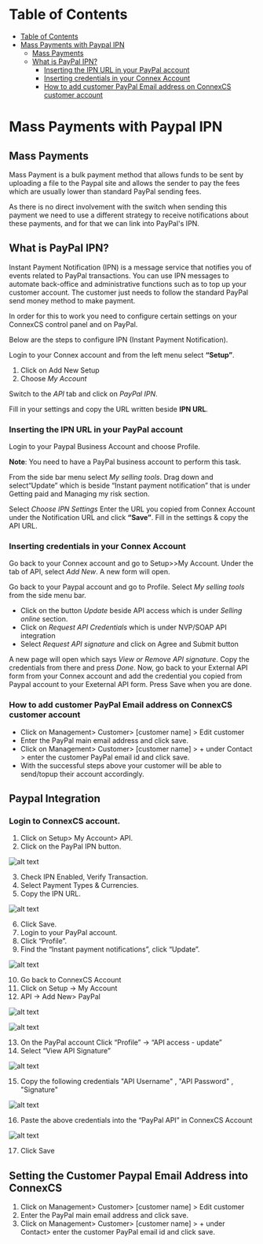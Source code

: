 # Table of Contents

* [Table of Contents](#table-of-contents)
* [Mass Payments with Paypal IPN](#mass-payments-with-paypal-ipn)
  * [Mass Payments](#mass-payments)
  * [What is PayPal IPN?](#what-is-paypal-ipn)
    * [Inserting the IPN URL in your PayPal account](#inserting-the-ipn-url-in-your-paypal-account)
    * [Inserting credentials in your Connex Account](#inserting-credentials-in-your-connex-account)
    * [How to add customer PayPal Email address on ConnexCS customer account](#how-to-add-customer-paypal-email-address-on-connexcs-customer-account)


# Mass Payments with Paypal IPN

## Mass Payments

Mass Payment is a bulk payment method that allows funds to be sent by uploading a file to the Paypal site and allows the sender to pay the fees which are usually lower than standard PayPal sending fees.

As there is no direct involvement with the switch when sending this payment we need to use a different strategy to receive notifications about these payments, and for that we can link into PayPal's IPN.

## What is PayPal IPN?

Instant Payment Notification (IPN) is a message service that notifies you of events related to PayPal transactions. You can use IPN messages to automate back-office and administrative functions such as to top up your customer account. The customer just needs to follow the standard PayPal send money method to make payment.

In order for this to work you need to configure certain settings on your ConnexCS control panel and on PayPal.

Below are the steps to configure IPN (Instant Payment Notification).

Login to your Connex account and from the left menu select <b>“Setup”</b>.

1. Click on Add New Setup
2. Choose _My Account_

Switch to the _API_ tab and click on _PayPal IPN_.

Fill in your settings and copy the URL written beside **IPN URL**.

### Inserting the IPN URL in your PayPal account

Login to your Paypal Business  Account and choose Profile. 

**Note**: You need to have a PayPal business account to perform this task.

From the side bar menu select _My selling tools_.
Drag down and select“Update” which is beside “Instant payment notification” that is under Getting paid and Managing my risk section.

Select _Choose IPN Settings_
Enter the URL you copied from Connex Account under the Notification URL and click <b>“Save”</b>. Fill in the settings & copy the API URL.

### Inserting credentials in your Connex Account

Go back to your Connex account and go to Setup>>My Account. Under the tab of API, select _Add New_. A new form will open.

Go back to your Paypal account and go to Profile. Select _My selling tools_ from the side menu bar.

* Click on the button _Update_ beside API access which is under _Selling online_ section.
* Click on _Request API Credentials_ which is under NVP/SOAP API integration
* Select _Request API signature_ and click on Agree and Submit button


A new page will open which says _View or Remove API signature_. Copy the credentials from there and press _Done_.
Now, go back to your External API form from your Connex account and add the credential you copied from Paypal account to your Exeternal API form. Press Save when you are done.

### How to add customer PayPal Email address on ConnexCS customer account

* Click on Management> Customer> [customer name] > Edit customer
* Enter the PayPal main email address and click save.
* Click on Management> Customer> [customer name] > + under Contact > enter the customer PayPal email id and click save.
* With the successful steps above your customer will be able to send/topup their account accordingly.


## Paypal Integration

### Login to ConnexCS account.

1. Click on Setup> My Account> API.
2. Click on the PayPal IPN button.

 ![alt text][paypal-2]

3. Check IPN Enabled, Verify Transaction.
4. Select Payment Types & Currencies.
5.	Copy the IPN URL.

 ![alt text][paypal-5]

6.	Click Save.
7.	Login to your PayPal account.
8.	Click “Profile”.
9.	Find the “Instant payment notifications”, click “Update”.

 ![alt text][paypal-3]
 
10.	Go back to ConnexCS Account 
11.	Click on Setup -> My Account
12.	API -> Add New> PayPal

 ![alt text][paypal-12]

 ![alt text][paypal-6]

13.	On the PayPal account Click “Profile”  ->  “API  access   -  update”
14.	Select “View API Signature”
 
 ![alt text][paypal-8] 
 
15.	Copy the following credentials
"API Username" , "API Password" , "Signature"
 
 ![alt text][paypal-9] 
 
16.	Paste the above credentials  into the “PayPal API” in ConnexCS Account

 ![alt text][paypal-16]

17.	Click Save

## Setting the Customer Paypal Email Address into ConnexCS

1.	Click on Management> Customer> [customer name] > Edit customer
2.	Enter the PayPal main email address and click save.
3.	Click on Management> Customer> [customer name] > + under Contact> enter the customer PayPal email id and click save.


[paypal-3]: https://raw.githubusercontent.com/digipigeon/connexcs-user-docs/master/img/paypal-3.png "Paypal-3"
[paypal-6]: https://raw.githubusercontent.com/digipigeon/connexcs-user-docs/master/img/paypal-6.png "Paypal-6"
[paypal-8]: https://raw.githubusercontent.com/digipigeon/connexcs-user-docs/master/img/paypal-8.png "Paypal-8"
[paypal-9]: https://raw.githubusercontent.com/digipigeon/connexcs-user-docs/master/img/paypal-9.png "Paypal-9"
[paypal-2]: https://raw.githubusercontent.com/digipigeon/connexcs-user-docs/master/img/paypal-2.png "Paypal-2"
[paypal-5]: https://raw.githubusercontent.com/digipigeon/connexcs-user-docs/master/img/paypal-5.png "Paypal-5"
[paypal-12]: https://raw.githubusercontent.com/digipigeon/connexcs-user-docs/master/img/paypal-12.png "Paypal-12"
[paypal-16]: https://raw.githubusercontent.com/digipigeon/connexcs-user-docs/master/img/paypal-16.png "Paypal-16"

